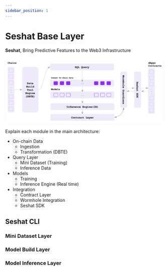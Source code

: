 ```yaml
---
sidebar_position: 1
---
```


# Seshat Base Layer


**Seshat**, Bring Predictive Features to the Web3 Infrastructure

![Main Architecture](./../static/img/main_arch.png)

Explain each module in the main architecture:
- On-chain Data
  - Ingestion
  - Transformation (DBTE)
- Query Layer
  - Mini Dataset (Training)
  - Inference Data
- Models
  - Training
  - Inference Engine (Real time)
- Integration
  - Contract Layer
  - Wormhole Integration
  - Seshat SDK

## Seshat CLI

### Mini Dataset Layer


### Model Build Layer


### Model Inference Layer

<!-- <iframe width="560" height="315" src="https://www.youtube.com/embed/8tZ1wZ4y_SI" frameborder="0" allow="accelerometer; autoplay; clipboard-write; encrypted-media; gyroscope; picture-in-picture" allowfullscreen></iframe>


**Why do we need a recommendation engine for Web3?**

To bring more users to the Web3 ecosystem, we need to deliver the same experience they had in Web2. However, as a dApp developer, when we add the "connect wallet" functionality to our product, we only have access to the user's public key. With just a public key and on-chain transactions, there's no way to use traditional Web2 recommendation engines. To deliver a personalized experience similar to what FANG companies offer, we need a new personalization engine that fits our new journey. Enter Seshat!

**How does Seshat work?**

In the generative AI world we live in, it's inevitable to leverage AI technology to solve the Web3 recommendation engine problem. Seshat uses its own generative AI, trained self-supervised on over 20 million contracts and more than 1 billion transactions across various blockchains (Ethereum, Aptos, Cosmos, NEAR, Solana, Axelar, and many more). This allows Seshat to understand the story behind each user interaction across all chains, making it chain-agnostic. Our data adaptors connect to any chain-scans and process real-time user transactions (i.e., user-user or user-contract interactions). This approach not only benefits on-chain asset recommendations but also covers off-chain assets to expand Web3 penetration. With machine understanding of each transaction and the generalizability of new contracts, we can bring all the personalization knowledge we have from the Web2 era.

**Why the name Seshat?**

The name Seshat was chosen in honor of the ancient Egyptian goddess of wisdom, knowledge, and writing. Seshat was known for her ability to bring order and structure to the universe, much like our recommendation engine aims to bring personalized experiences to the blockchain, Web3, and dApps ecosystem. The connection between the name Seshat and our technology lies in the ability to bring order, understanding, and personalization to the vast and complex world of Web3. By leveraging the wisdom of Seshat, we aim to create a seamless, personalized experience for users across the Web3 landscape. -->

<!-- Let's discover **Docusaurus in less than 5 minutes**.


## Getting Started

Get started by **creating a new site**.

Or **try Docusaurus immediately** with **[docusaurus.new](https://docusaurus.new)**.

### What you'll need

- [Node.js](https://nodejs.org/en/download/) version 16.14 or above:
  - When installing Node.js, you are recommended to check all checkboxes related to dependencies.

## Generate a new site

Generate a new Docusaurus site using the **classic template**.

The classic template will automatically be added to your project after you run the command:

```bash
npm init docusaurus@latest my-website classic
```

You can type this command into Command Prompt, Powershell, Terminal, or any other integrated terminal of your code editor.

The command also installs all necessary dependencies you need to run Docusaurus.

## Start your site

Run the development server:

```bash
cd my-website
npm run start
```

The `cd` command changes the directory you're working with. In order to work with your newly created Docusaurus site, you'll need to navigate the terminal there.

The `npm run start` command builds your website locally and serves it through a development server, ready for you to view at http://localhost:3000/.

Open `docs/intro.md` (this page) and edit some lines: the site **reloads automatically** and displays your changes.


So what are the main sections for our product documentation? 
The persona here is two main parties:
- Marketer, advertisers, anyone who wanna run targeted on-chain campaing for their marketing purpuses
- Publishers, dApp developers, blockchain deverlopers, defi protocols, any parties that deal with end user 

So based on the personas, we can have the follosing sections:
- Intro and concepts
- Web3 advertisements
- Web3 personalization
Users don't need to choose a role (just add more complexity, simple is better), they just create an accountn with nextAuth, and receive an API-Key, there are two caps:
- One for the number of calling recommender API 
- Another for a cap limit for size of the items

For ads API, the advertiser building campain is from web application, but dApp deverlopers as publishers can install the sdk, and get the ads for a specific user, and return the nessary feedback regarding the user interaction, maybe in future we need to use some 3rd party tracker to prevent fraud, or even design a cosmos-based blockchain that do the securing an on-chain ads protocol. -->